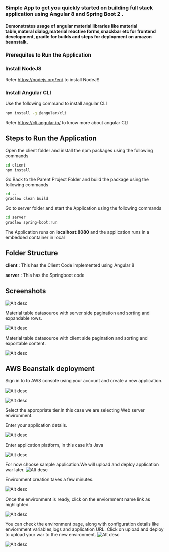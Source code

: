 ### Simple App to get you quickly started on building full stack application using Angular 8 and Spring Boot 2 .
#### Demonstrates usage of angular material libraries like material table,materal dialog,material reactive forms,snackbar etc for frontend development, gradle for builds and  steps for deployment on amazon beanstalk.

### Prerequites to Run the Application

### Install NodeJS

Refer https://nodejs.org/en/ to install NodeJS

### Install Angular CLI

Use the following command to install angular CLI

```bash
npm install -g @angular/cli
```

Refer https://cli.angular.io/ to know more about angular CLI


## Steps to Run the Application

Open the client folder and install the npm packages using the following commands

```bash
cd client
npm install
```

Go Back to the Parent Project Folder and build the package using the following commands

```bash
cd ..
gradlew clean build
```

Go to server folder and start the Application using the following commands

```bash
cd server
gradlew spring-boot:run
```

The Application runs on **localhost:8080** and the application runs in a embedded container in local

## Folder Structure

**client** : This has the Client Code implemented using Angular 8

**server** : This has the Springboot code


## Screenshots


![Alt desc](https://github.com/nj11/Angular_starter/blob/master/screenshots/home.png)

Material table datasource <mat-table> with server side pagination and sorting and expandable rows.

![Alt desc](https://github.com/nj11/Angular_starter/blob/master/screenshots/mattableserver.png)


Material table datasource <mat-table> with client side pagination and sorting and exportable content.

![Alt desc](https://github.com/nj11/Angular_starter/blob/master/screenshots/mattableclient.png)


## AWS Beanstalk deployment

Sign in to to AWS console using your account and create a new application.
       
![Alt desc](https://github.com/nj11/Angular_starter/blob/master/screenshots/aws1.png)


![Alt desc](https://github.com/nj11/Angular_starter/blob/master/screenshots/aws2.png)

Select the appropriate tier.In this case we are selecting Web server environment.

Enter your application details.

![Alt desc](https://github.com/nj11/Angular_starter/blob/master/screenshots/aws3.png)

Enter application platform, in this case it's Java

![Alt desc](https://github.com/nj11/Angular_starter/blob/master/screenshots/aws4.png)

For now choose sample application.We will upload and deploy application war later.
![Alt desc](https://github.com/nj11/Angular_starter/blob/master/screenshots/aws5.png)

Environment creation takes a few minutes.

![Alt desc](https://github.com/nj11/Angular_starter/blob/master/screenshots/aws6.png)

Once the environment is ready, click on the enviornment name link as highlighted.

![Alt desc](https://github.com/nj11/Angular_starter/blob/master/screenshots/aws7.png)

You can check the environment page, along with configuration details like enviornment variables,logs and application URL.
Click on upload and deploy to upload your war to the new environment.
![Alt desc](https://github.com/nj11/Angular_starter/blob/master/screenshots/aws8.png)
    
    
![Alt desc](https://github.com/nj11/Angular_starter/blob/master/screenshots/aws9.png)


